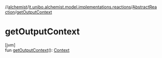 //[alchemist](../../../index.md)/[it.unibo.alchemist.model.implementations.reactions](../index.md)/[AbstractReaction](index.md)/[getOutputContext](get-output-context.md)

# getOutputContext

[jvm]\
fun [getOutputContext](get-output-context.md)(): [Context](../../it.unibo.alchemist.model.interfaces/-context/index.md)
